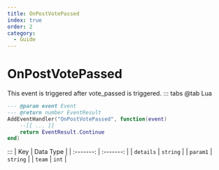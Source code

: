 ```yaml
---
title: OnPostVotePassed
index: true
order: 2
category:
  - Guide
---
```


# OnPostVotePassed
This event is triggered after vote_passed is triggered.
::: tabs
@tab Lua
```lua
--- @param event Event
--- @return number EventResult
AddEventHandler("OnPostVotePassed", function(event)
    --[[ ... ]]
    return EventResult.Continue
end)
```

:::
|    Key    | Data Type |
| :-------: | :-------: |
| `details` |  `string` |
|  `param1` |  `string` |
|   `team`  |   `int`   |